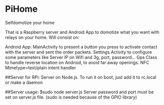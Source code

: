 PiHome
======

Selfdomotize your home

That is a Raspberry server and Android App to domotize what you want with relays on your home.
Will consist on:

Android App:
MainActivity to present a button you press to activate contact with the server and sent the order packets.
Settings Activity to configure some parameters like Server IP on Wifi and 3g, port, password...
Gps Class to handle reverse location on Android, to avoid far away openings.
NFC Mimetype=text/plain intent handler

##Server for RPi:
Server on Node.js. To run it on boot, just add it to rc.local or make a daemon 

##Server usage:
   $sudo node server.js
Server password and port must be set on server.js file.
(sudo is needed because of the GPIO library) 
